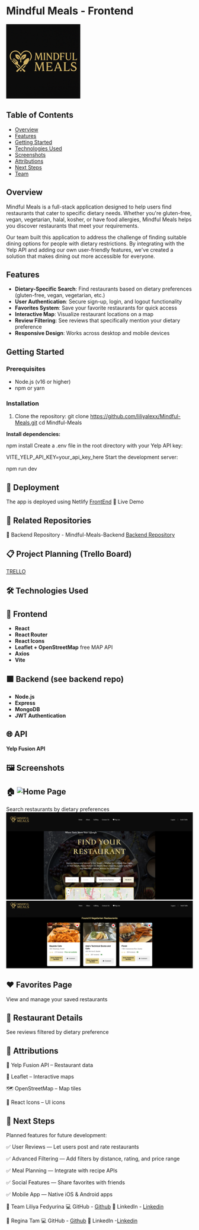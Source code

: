 # Mindful Meals - Frontend

<img src="src/assets/mindful_meals.png" alt="Mindful Meals Logo" width="200"/>


## Table of Contents
- [Overview](#overview)
- [Features](#features)
- [Getting Started](#getting-started)
- [Technologies Used](#technologies-used)
- [Screenshots](#screenshots)
- [Attributions](#attributions)
- [Next Steps](#next-steps)
- [Team](#team)


## Overview
Mindful Meals is a full-stack application designed to help users find restaurants that cater to specific dietary needs. Whether you're gluten-free, vegan, vegetarian, halal, kosher, or have food allergies, Mindful Meals helps you discover restaurants that meet your requirements.


Our team built this application to address the challenge of finding suitable dining options for people with dietary restrictions. By integrating with the Yelp API and adding our own user-friendly features, we've created a solution that makes dining out more accessible for everyone.


## Features
- **Dietary-Specific Search**: Find restaurants based on dietary preferences (gluten-free, vegan, vegetarian, etc.)
- **User Authentication**: Secure sign-up, login, and logout functionality
- **Favorites System**: Save your favorite restaurants for quick access
- **Interactive Map**: Visualize restaurant locations on a map
- **Review Filtering**: See reviews that specifically mention your dietary preference
- **Responsive Design**: Works across desktop and mobile devices


## Getting Started
### Prerequisites
- Node.js (v16 or higher)
- npm or yarn


### Installation
1. Clone the repository:
  git clone https://github.com/liliyalexx/Mindful-Meals.git
  cd Mindful-Meals
 
**Install dependencies:**


npm install
Create a .env file in the root directory with your Yelp API key:


VITE_YELP_API_KEY=your_api_key_here
Start the development server:

npm run dev

## 🚢 Deployment
The app is deployed using Netlify 
[FrontEnd](https://mindful-meals.netlify.app/)
🔗 Live Demo


## 🔗 Related Repositories
🔧 Backend Repository - Mindful-Meals-Backend
[Backend Repository](https://github.com/Reginatam429/Mindful-Meals-Backend)

## 📋 Project Planning (Trello Board)


[TRELLO](https://trello.com/b/Ta3fESaP/mindful-meals)


## 🛠 Technologies Used
## 🔷 Frontend
- **React**
- **React Router**
- **React Icons**
- **Leaflet + OpenStreetMap** free MAP API
- **Axios**
- **Vite**

## 🟩 Backend (see backend repo)
- **Node.js**
- **Express**
- **MongoDB**
- **JWT Authentication**
## 🌐 API
**Yelp Fusion API**


## 🖼 Screenshots
## 🏠 ![Home Page]()
Search restaurants by dietary preferences
![Home Page](src/assets/home.png)
![Yelp Results](src/assets/yelp_result.png)

## ❤️ Favorites Page
View and manage your saved restaurants

## 📄 Restaurant Details
See reviews filtered by dietary preference

## 🙌 Attributions
🥡 Yelp Fusion API – Restaurant data

📍 Leaflet – Interactive maps

🗺️ OpenStreetMap – Map tiles

🧩 React Icons – UI icons

## 🚧 Next Steps
Planned features for future development:

✅ User Reviews — Let users post and rate restaurants

✅ Advanced Filtering — Add filters by distance, rating, and price range

✅ Meal Planning — Integrate with recipe APIs

✅ Social Features — Share favorites with friends

✅ Mobile App — Native iOS & Android apps

👥 Team
Liliya Fedyurina
💻 GitHub - [Github](https://github.com/Liliyalexx)
💼 LinkedIn  - [Linkedin](https://www.linkedin.com/in/liliya-fed/)


👥 Regina Tam
💻 GitHub - [Github](https://github.com/Reginatam429)
💼 LinkedIn -[Linkedin](https://www.linkedin.com/in/reginatam/)